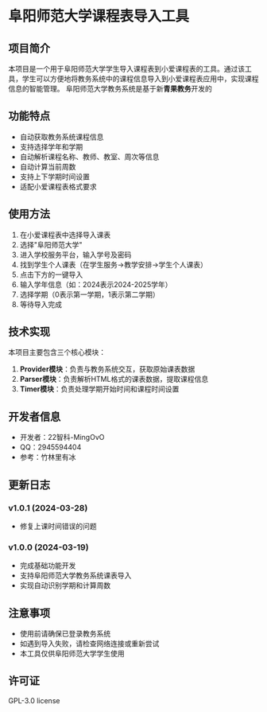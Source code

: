 # 阜阳师范大学课程表导入工具

## 项目简介

本项目是一个用于阜阳师范大学学生导入课程表到小爱课程表的工具。通过该工具，学生可以方便地将教务系统中的课程信息导入到小爱课程表应用中，实现课程信息的智能管理。
阜阳师范大学教务系统是基于新**青果教务**开发的


## 功能特点

- 自动获取教务系统课程信息
- 支持选择学年和学期
- 自动解析课程名称、教师、教室、周次等信息
- 自动计算当前周数
- 支持上下学期时间设置
- 适配小爱课程表格式要求

## 使用方法

 1. 在小爱课程表中选择导入课表
 2. 选择"阜阳师范大学"
 3. 进入学校服务平台，输入学号及密码
 4. 找到学生个人课表（在学生服务->教学安排->学生个人课表）
 5. 点击下方的一键导入
 6. 输入学年信息（如：2024表示2024-2025学年）
 7. 选择学期（0表示第一学期，1表示第二学期）
 8. 等待导入完成

## 技术实现

本项目主要包含三个核心模块：

1. **Provider模块**：负责与教务系统交互，获取原始课表数据
2. **Parser模块**：负责解析HTML格式的课表数据，提取课程信息
3. **Timer模块**：负责处理学期开始时间和课程时间设置

## 开发者信息

- 开发者：22智科-MingOvO
- QQ：2945594404
- 参考：竹林里有冰

## 更新日志
### v1.0.1 (2024-03-28)
- 修复上课时间错误的问题

### v1.0.0 (2024-03-19)
- 完成基础功能开发
- 支持阜阳师范大学教务系统课表导入
- 实现自动识别学期和计算周数


## 注意事项

- 使用前请确保已登录教务系统
- 如遇到导入失败，请检查网络连接或重新尝试
- 本工具仅供阜阳师范大学学生使用

## 许可证

GPL-3.0 license